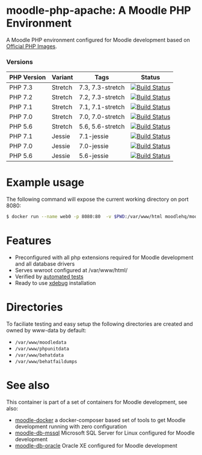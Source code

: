# moodle-php-apache: A Moodle PHP Environment

A Moodle PHP environment configured for Moodle development based on [Official PHP Images](https://hub.docker.com/_/php/).

### Versions

| PHP Version  | Variant | Tags             | Status |
|--------------|---------|------------------|--------|
| PHP 7.3      | Stretch | 7.3, 7.3-stretch | [![Build Status](https://travis-ci.org/moodlehq/moodle-php-apache.svg?branch=7.3-stretch)](https://travis-ci.org/moodlehq/moodle-php-apache)|
| PHP 7.2      | Stretch | 7.2, 7.3-stretch | [![Build Status](https://travis-ci.org/moodlehq/moodle-php-apache.svg?branch=7.2-stretch)](https://travis-ci.org/moodlehq/moodle-php-apache)|
| PHP 7.1      | Stretch | 7.1, 7.1-stretch | [![Build Status](https://travis-ci.org/moodlehq/moodle-php-apache.svg?branch=7.1-stretch)](https://travis-ci.org/moodlehq/moodle-php-apache)|
| PHP 7.0      | Stretch | 7.0, 7.0-stretch | [![Build Status](https://travis-ci.org/moodlehq/moodle-php-apache.svg?branch=7.0-stretch)](https://travis-ci.org/moodlehq/moodle-php-apache)|
| PHP 5.6      | Stretch | 5.6, 5.6-stretch | [![Build Status](https://travis-ci.org/moodlehq/moodle-php-apache.svg?branch=5.6-stretch)](https://travis-ci.org/moodlehq/moodle-php-apache)|
| PHP 7.1      | Jessie  | 7.1-jessie       | [![Build Status](https://travis-ci.org/moodlehq/moodle-php-apache.svg?branch=7.1-jessie)](https://travis-ci.org/moodlehq/moodle-php-apache)|
| PHP 7.0      | Jessie  | 7.0-jessie       | [![Build Status](https://travis-ci.org/moodlehq/moodle-php-apache.svg?branch=7.0-jessie)](https://travis-ci.org/moodlehq/moodle-php-apache)|
| PHP 5.6      | Jessie  | 5.6-jessie       | [![Build Status](https://travis-ci.org/moodlehq/moodle-php-apache.svg?branch=5.6-jessie)](https://travis-ci.org/moodlehq/moodle-php-apache)|

# Example usage
The following command will expose the current working directory on port 8080:
```bash
$ docker run --name web0 -p 8080:80  -v $PWD:/var/www/html moodlehq/moodle-php-apache:7.1
```

# Features

* Preconfigured with all php extensions required for Moodle development and all database drivers
* Serves wwroot configured at /var/www/html/
* Verified by [automated tests](https://travis-ci.org/moodlehq/moodle-php-apache)
* Ready to use [xdebug](https://xdebug.org/) installation

# Directories

To faciliate testing and easy setup the following directories are created and owned by www-data by default:
* `/var/www/moodledata`
* `/var/www/phpunitdata`
* `/var/www/behatdata`
* `/var/www/behatfaildumps`


# See also
This container is part of a set of containers for Moodle development, see also:
* [moodle-docker](https://github.com/moodlehq/moodle-docker) a docker-composer based set of tools to get Moodle development running with zero configuration
* [moodle-db-mssql](https://github.com/moodlehq/moodle-db-mssql) Microsoft SQL Server for Linux configured for Moodle development
* [moodle-db-oracle](https://github.com/moodlehq/moodle-db-oracle) Oracle XE configured for Moodle development
